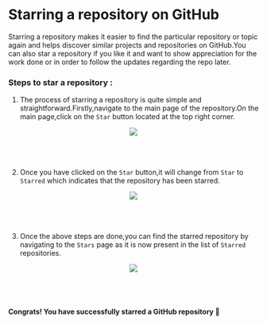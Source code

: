 # Starring a repository on GitHub

Starring a repository makes it easier to find the particular repository or topic again and helps discover similar projects and repositories on GitHub.You can also star a repository if you like it and want to show appreciation for the work done or in order to follow the updates regarding the repo later.

### Steps to star a repository :

1. The process of starring a repository is quite simple and straightforward.Firstly,navigate to the main page of the repository.On the main page,click on the `Star` button located at the top right corner.


<div align="center">
  <img src="https://user-images.githubusercontent.com/102421475/174355850-e6a746da-e8ca-4296-9722-d87c7e3d5a92.jpg">
</div>
<br><br><br>
  
 
2. Once you have clicked on the `Star` button,it will change from `Star` to `Starred` which indicates that the repository has been starred.
 
 
<div align="center">
  <img src="https://user-images.githubusercontent.com/102421475/174355896-850c6c51-ba8f-4d9a-b860-ef8dbea39dcb.jpg">
</div>
<br><br><br>


3. Once the above steps are done,you can find the starred repository by navigating to the `Stars` page as it is now present in the list of `Starred` repositories.


<div align="center">
  <img src="https://user-images.githubusercontent.com/102421475/174355944-10cfd324-45e3-4403-bb7d-d0edd2b2f55b.jpg">
</div>
<br><br><br>


 #### Congrats! You have successfully starred a GitHub repository :confetti_ball:


